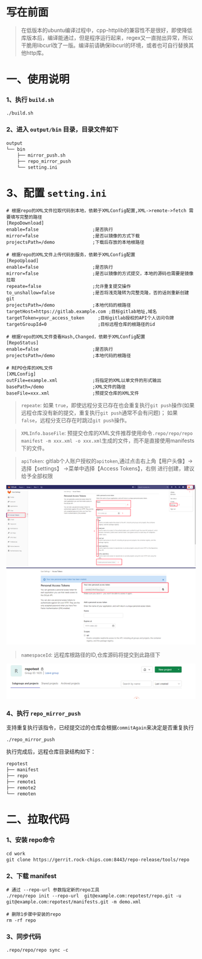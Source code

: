 # 写在前面

> 在低版本的ubuntu编译过程中，cpp-httplib的兼容性不是很好，即使降低库版本后，编译能通过，但是程序运行起来，regex又一直抛出异常，所以干脆用libcurl改了一版。编译前请确保libcurl的环境，或者也可自行替换其他http库。


# 一、使用说明

### 1、执行 `build.sh`
```
./build.sh
```
### 2、进入 `output/bin` 目录，目录文件如下
```
output
└── bin
    ├── mirror_push.sh
    ├── repo_mirror_push
    └── setting.ini

```
# 3、配置 `setting.ini`
```
# 根据repo的XML文件拉取代码到本地，依赖于XMLConfig配置,XML->remote->fetch 需要填写完整的路径
[RepoDownload]
enable=false                    ;是否执行
mirror=false                    ;是否以镜像的方式下载
projectsPath=/demo              ;下载后存放的本地根路径

# 根据repo的XML文件上传代码到服务，依赖于XMLConfig配置
[RepoUpload]
enable=false                    ;是否执行
mirror=false                    ;是否以镜像的方式提交，本地的源码也需要是镜像拉取
repeate=false                   ;允许重复提交操作
to_unshallow=false              ;是否将浅克隆转为完整克隆，否的话则重新创建git
projectsPath=/demo              ;本地代码的根路径
targetHost=https://gitlab.example.com ;目标gitlab地址,域名
targetToken=your_access_token     ;目标gitlab授权的API个人访问令牌
targetGroupId=0                   ;目标远程仓库的根路径的id

# 根据repo的XML文件查看Hash,Changed，依赖于XMLConfig配置
[RepoStatus]
enable=false                    ;是否执行
projectsPath=/demo              ;本地代码的根路径

# REPO仓库的XML文件
[XMLConfig]
outFile=example.xml             ;将指定的XML以单文件的形式输出
basePath=/demo                  ;XML文件的路径
baseFile=xxx.xml                ;预提交仓库的XML文件
```

> `repeate`: 如果 `true`，即使远程分支已存在也会重复执行`git push`操作(如果远程仓库没有新的提交，重复执行`git push`通常不会有问题)； 如果`false`，远程分支已存在时跳过`git push`操作。

> `XMLInfo.baseFile`: 预提交仓库的XML文件推荐使用命令`.repo/repo/repo manifest -m xxx.xml -o xxx.xml`生成的文件，而不是直接使用manifests下的文件。

> `apiToken`: gitlab个人账户授权的`apitoken`,通过点击右上角【用户头像】->选择【settings】 ->菜单中选择【Access Tokens】，右侧 进行创建，建议给予全部权限

![apiToken1](png/apiToken1.png)
![apiToken2](png/apiToken2.png)

> `namespaceId`: 远程库根路径的ID,仓库源码将提交到此路径下

![groupid](png/groupid.png)

### 4、执行 `repo_mirror_push`

支持重复执行该指令，已经提交过的仓库会根据`commitAgain`来决定是否重复执行
```
./repo_mirror_push
```

执行完成后，远程仓库目录结构如下：

```
repotest
├── manifest
├── repo
├── remote1
├── remote2
└── remoten
```

# 二、拉取代码
### 1、安装 repo命令
```
cd work
git clone https://gerrit.rock-chips.com:8443/repo-release/tools/repo
```
### 2、下载 manifest

```
# 通过 --repo-url 参数指定新的repo工具
./repo/repo init --repo-url  git@example.com:repotest/repo.git -u git@example.com:repotest/manifests.git -m demo.xml 

# 删除1步骤中安装的repo
rm -rf repo
```
### 3、同步代码
```
.repo/repo/repo sync -c
```
